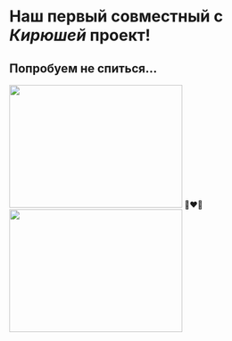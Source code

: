 # Наш первый совместный с ***Кирюшей*** проект!
## Попробуем не спиться...
<div style"display:flex;justify-contnent:center;align-items:center;">
  <img width="310" height="220" src="https://github.com/kirill2000121212/AiryLight/assets/123495483/2b373976-1f60-4423-863a-4aa2183abd5f"/> 👨‍❤️‍👨 <img width="310" height="220" src="https://github.com/kirill2000121212/AiryLight/assets/123495483/80756793-0be7-4355-b0d6-808fa84d0a00"/>
</div>
